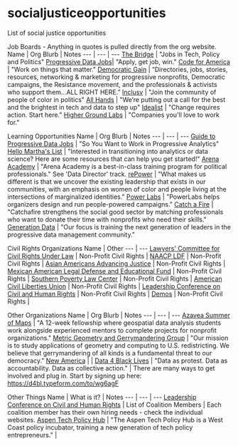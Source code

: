 # socialjusticeopportunities
List of social justice opportunities


Job Boards - Anything in quotes is pulled directly from the org website.  
Name | Org Blurb | Notes
--- | --- | --- 
[The Bridge](https://jobs.thebridgework.com/) | "Jobs in Tech, Policy and Politics"
[Progressive Data Jobs](https://progressivedatajobs.org/)| "Apply, get job, win."
[Code for America](https://jobs.codeforamerica.org/) | "Work on things that matter."
[Democratic Gain](https://careercenter.democraticgain.org/) | “Directories, jobs, stories, resources, networking & marketing for progressive nonprofits, Democratic campaigns, the Resistance movement, and the professionals & activists who support them...ALL RIGHT HERE.”
[Inclusv](https://inclusv.com/) | "Join the community of people of color in politics"
[All Hands](https://www.all-hands.us/) | "We’re putting out a call for the best and the brightest in tech and data to step up"
[Idealist](https://www.idealist.org/en/) | "Change requires action. Start here."
[Higher Ground Labs](https://jobs.highergroundlabs.com/) | "Companies you'll love to work for."

Learning Opportunities
Name | Org Blurb | Notes
--- | --- | --- 
[Guide to Progressive Data Jobs](https://www.guide.progressivedatajobs.org/) | "So You Want to Work in Progressive Analytics"
[Hello Martha's List](http://hellomartha.co/resources.html) | "Interested in transitioning into analytics or data science? Here are some resources that can help you get started!"
[Arena Academy](https://arena.run/academy) | "Arena Academy is a best-in-class training program for political professionals." See 'Data Director' track.
[rePower](https://repower.org) | "What makes us different is that we uncover the existing leadership that exists in our communities, with an emphasis on women of color and people living at the intersections of marginalized identities."
[Power Labs](https://powerlabs.io/) | "PowerLabs helps organizers design and run people-powered campaigns."
[Catch a Fire](https://www.catchafire.org/) | "Catchafire strengthens the social good sector by matching professionals who want to donate their time with nonprofits who need their skills."
[Generation Data](https://www.generationdata.org/) | "Our focus is training the next generation of leaders in the progressive data management community."

Civil Rights Organizations
Name | Other
--- | --- 
[Lawyers' Committee for Civil Rights Under Law](https://lawyerscommittee.org/career-opportunities/) | Non-Profit Civil Rights | 
[NAACP LDF](https://www.naacpldf.org/about-us/careers/) | Non-Profit Civil Rights | 
[Asian Americans Advancing Justice](https://www.advancingjustice-aajc.org/get-involved/job-opportunities) | Non-Profit Civil Rights |
[Mexican American Legal Defense and Educational Fund](https://www.maldef.org/about/career-opportunities/career-opportunities-one-page/) | Non-Profit Civil Rights |
[Southern Poverty Law Center](https://www.splcenter.org/about/careers/jobs) | Non-Profit Civil Rights | 
[American Civil Liberties Union](https://www.aclu.org/careers/) | Non-Profit Civil Rights |
[Leadership Conference on Civil and Human Rights](https://www.google.com/search?rlz=1C1CHBF_enUS896US896&biw=634&bih=543&ei=sCHgXo-mDLCLwbkPpOCK8As&q=leadership+conference+on+civil+rights+jobs&oq=leadership+conference+on+civil+rights+jobs&gs_lcp=CgZwc3ktYWIQAzIGCAAQFhAeMgYIABAWEB46BAgAEEc6BAgAEEM6BwgAELEDEEM6BQgAELEDOgIIADoFCAAQkQJQuKQDWILKA2DzygNoAHADeACAAaIBiAHpCJIBAzcuNJgBAKABAaoBB2d3cy13aXo&sclient=psy-ab&ved=0ahUKEwiPvqvQ9_XpAhWwRTABHSSwAr4Q4dUDCAw&uact=5) | Non-Profit Civil Rights |
[Demos](https://www.demos.org/about/careers) | Non-Profit Civil Rights | 

Other Organizations
Name | Org Blurb | Notes
--- | --- | --- 
[Azavea Summer of Maps](https://www.summerofmaps.com/) | "A 12-week fellowship where geospatial data analysis students work alongside experienced mentors to complete projects for nonprofit organizations."
[Metric Geometry and Gerrymandering Group](https://mggg.org/) |  "Our mission is to study applications of geometry and computing to U.S. redistricting. We believe that gerrymandering of all kinds is a fundamental threat to our democracy."
[New America](https://www.newamerica.org/jobs/) |  | 
[Data 4 Black Lives](http://d4bl.org/) | "Data as protest. Data as accountability. Data as collective action." | There are many ways to get involved and plug in. Start by signing up here: https://d4bl.typeform.com/to/wg6agF 

Other Things
Name | What is it? | Notes
--- | --- | ---
[Leadership Conference on Civil and Human Rights](https://civilrights.org/about/the-coalition/) | List of Coalition Members | Each coalition member has their own hiring needs - check the individual websites.
[Aspen Tech Policy Hub](https://www.aspentechpolicyhub.org/) | "The Aspen Tech Policy Hub is a West Coast policy incubator, training a new generation of tech policy entrepreneurs." |






